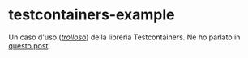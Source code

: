 # testcontainers-example

Un caso d'uso ([*trolloso*](https://it.wikipedia.org/wiki/Trolls_-_La_festa_continua!)) della libreria Testcontainers. Ne ho parlato in [questo post](https://davioooh.com/blog/2020/12/28/testcontainers-intro).

